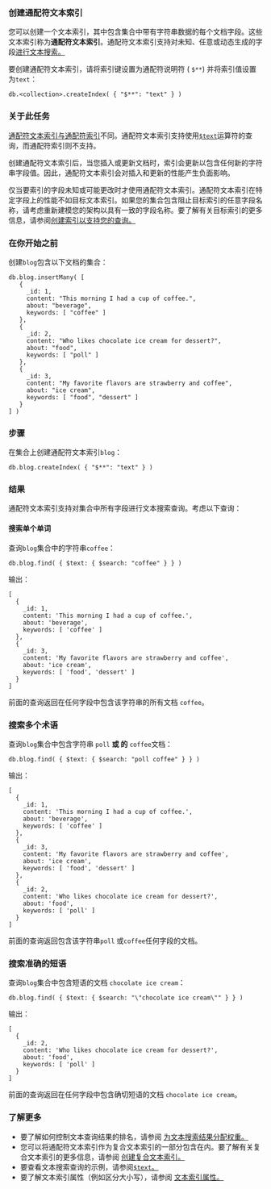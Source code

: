 ### 创建通配符文本索引

您可以创建一个文本索引，其中包含集合中带有字符串数据的每个文档字段。这些文本索引称为**通配符文本索引**。通配符文本索引支持对未知、任意或动态生成的字段[进行文本搜索。](https://www.mongodb.com/docs/v7.0/text-search/#std-label-text-search)

要创建通配符文本索引，请将索引键设置为通配符说明符 ( `$**`) 并将索引值设置为`text`：

```
db.<collection>.createIndex( { "$**": "text" } )
```

### 关于此任务

[通配符文本索引与通配符索引](https://www.mongodb.com/docs/v7.0/core/indexes/index-types/index-wildcard/#std-label-wildcard-index-core)不同。通配符文本索引支持使用[`$text`](https://www.mongodb.com/docs/v7.0/reference/operator/query/text/#mongodb-query-op.-text)运算符的查询，而通配符索引则不支持。

创建通配符文本索引后，当您插入或更新文档时，索引会更新以包含任何新的字符串字段值。因此，通配符文本索引会对插入和更新的性能产生负面影响。

仅当要索引的字段未知或可能更改时才使用通配符文本索引。通配符文本索引在特定字段上的性能不如目标文本索引。如果您的集合包含阻止目标索引的任意字段名称，请考虑重新建模您的架构以具有一致的字段名称。要了解有关目标索引的更多信息，请参阅[创建索引以支持您的查询。](https://www.mongodb.com/docs/v7.0/tutorial/create-indexes-to-support-queries/#std-label-create-indexes-to-support-queries)

### 在你开始之前 

创建`blog`包含以下文档的集合：

```
db.blog.insertMany( [
   {
     _id: 1,
     content: "This morning I had a cup of coffee.",
     about: "beverage",
     keywords: [ "coffee" ]
   },
   {
     _id: 2,
     content: "Who likes chocolate ice cream for dessert?",
     about: "food",
     keywords: [ "poll" ]
   },
   {
     _id: 3,
     content: "My favorite flavors are strawberry and coffee",
     about: "ice cream",
     keywords: [ "food", "dessert" ]
   }
] )
```

### 步骤

在集合上创建通配符文本索引`blog`：

```
db.blog.createIndex( { "$**": "text" } )
```

### 结果

通配符文本索引支持对集合中所有字段进行文本搜索查询。考虑以下查询：

#### 搜索单个单词

查询`blog`集合中的字符串`coffee`：

```
db.blog.find( { $text: { $search: "coffee" } } )
```

输出：

```
[
  {
    _id: 1,
    content: 'This morning I had a cup of coffee.',
    about: 'beverage',
    keywords: [ 'coffee' ]
  },
  {
    _id: 3,
    content: 'My favorite flavors are strawberry and coffee',
    about: 'ice cream',
    keywords: [ 'food', 'dessert' ]
  }
]
```

前面的查询返回在任何字段中包含该字符串的所有文档 `coffee`。

### 搜索多个术语

查询`blog`集合中包含字符串 `poll` **或 的** `coffee`文档：

```
db.blog.find( { $text: { $search: "poll coffee" } } )
```

输出：

```
[
  {
    _id: 1,
    content: 'This morning I had a cup of coffee.',
    about: 'beverage',
    keywords: [ 'coffee' ]
  },
  {
    _id: 3,
    content: 'My favorite flavors are strawberry and coffee',
    about: 'ice cream',
    keywords: [ 'food', 'dessert' ]
  },
  {
    _id: 2,
    content: 'Who likes chocolate ice cream for dessert?',
    about: 'food',
    keywords: [ 'poll' ]
  }
]
```

前面的查询返回包含该字符串`poll` 或`coffee`任何字段的文档。

### 搜索准确的短语

查询`blog`集合中包含短语的文档 `chocolate ice cream`：

```
db.blog.find( { $text: { $search: "\"chocolate ice cream\"" } } )
```

输出：

```
[
  {
    _id: 2,
    content: 'Who likes chocolate ice cream for dessert?',
    about: 'food',
    keywords: [ 'poll' ]
  }
]
```

前面的查询返回在任何字段中包含确切短语的文档 `chocolate ice cream`。

### 了解更多

- 要了解如何控制文本查询结果的排名，请参阅 [为文本搜索结果分配权重。](https://www.mongodb.com/docs/v7.0/core/indexes/index-types/index-text/control-text-search-results/#std-label-specify-weights)
- 您可以将通配符文本索引作为复合文本索引的一部分包含在内。要了解有关复合文本索引的更多信息，请参阅 [创建复合文本索引。](https://www.mongodb.com/docs/v7.0/core/indexes/index-types/index-text/create-text-index/#std-label-compound-text-index-example)
- 要查看文本搜索查询的示例，请参阅[`$text`。](https://www.mongodb.com/docs/v7.0/reference/operator/query/text/#mongodb-query-op.-text)
- 要了解文本索引属性（例如区分大小写），请参阅 [文本索引属性。](https://www.mongodb.com/docs/v7.0/core/indexes/index-types/index-text/text-index-properties/#std-label-text-index-properties)